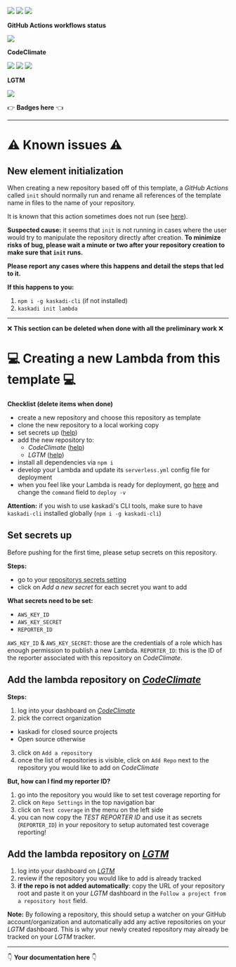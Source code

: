 ![](https://img.shields.io/github/package-json/v/kaskadi/get-amz-report)
![](https://img.shields.io/badge/code--style-standard-blue)
![](https://img.shields.io/github/license/kaskadi/get-amz-report?color=blue)

**GitHub Actions workflows status**

![](https://img.shields.io/github/workflow/status/kaskadi/get-amz-report/deploy?label=deployed&logo=Amazon%20AWS)
<!-- Only for branches which are not release/** or master -->
<!-- ![](https://img.shields.io/github/workflow/status/kaskadi/get-amz-report/syntax-test?label=syntax-test&logo=serverless) -->

**CodeClimate**

[![](https://img.shields.io/codeclimate/maintainability/kaskadi/get-amz-report?label=maintainability&logo=Code%20Climate)](https://codeclimate.com/github/kaskadi/get-amz-report)
[![](https://img.shields.io/codeclimate/tech-debt/kaskadi/get-amz-report?label=technical%20debt&logo=Code%20Climate)](https://codeclimate.com/github/kaskadi/get-amz-report)
[![](https://img.shields.io/codeclimate/coverage/kaskadi/get-amz-report?label=test%20coverage&logo=Code%20Climate)](https://codeclimate.com/github/kaskadi/get-amz-report)

**LGTM**

[![](https://img.shields.io/lgtm/grade/javascript/github/kaskadi/get-amz-report?label=code%20quality&logo=LGTM)](https://lgtm.com/projects/g/kaskadi/get-amz-report/?mode=list&logo=LGTM)

:point_right: **Badges here** :point_left:

****

# :warning: Known issues :warning:

## New element initialization

When creating a new repository based off of this template, a _GitHub Actions_ called `init` should normally run and rename all references of the template name in files to the name of your repository.

It is known that this action sometimes does not run (see [here](https://github.com/kaskadi/template-kaskadi-element/issues/17)).

**Suspected cause:** it seems that `init` is not running in cases where the user would try to manipulate the repository directly after creation. **To minimize risks of bug, please wait a minute or two after your repository creation to make sure that `init` runs.**

**Please report any cases where this happens and detail the steps that led to it.**

**If this happens to you:**
1. `npm i -g kaskadi-cli` (if not installed)
2. `kaskadi init lambda`

****

❌ **This section can be deleted when done with all the preliminary work** ❌

# :computer: Creating a new Lambda from this template :computer:

**Checklist (delete items when done)**
- create a new repository and choose this repository as template
- clone the new repository to a local working copy
- set secrets up ([help](#Set-secrets-up))
- add the new repository to:
  - _CodeClimate_ ([help](#Add-the-lambda-repository-on-CodeClimate))
  - _LGTM_ ([help](#Add-the-lambda-repository-on-LGTM))
- install all dependencies via `npm i`
- develop your Lambda and update its `serverless.yml` config file for deployment
- when you feel like your Lambda is ready for deployment, go [here](./.github/workflows/deploy.yml) and change the `command` field to `deploy -v`

**Attention:** if you wish to use kaskadi's CLI tools, make sure to have `kaskadi-cli` installed globally (`npm i -g kaskadi-cli`)

## Set secrets up

Before pushing for the first time, please setup secrets on this repository.

**Steps:**
- go to your [repositorys secrets setting](../../settings/secrets)
- click on _Add a new secret_ for each secret you want to add

**What secrets need to be set:**
- `AWS_KEY_ID`
- `AWS_KEY_SECRET`
- `REPORTER_ID`

`AWS_KEY_ID` & `AWS_KEY_SECRET`: those are the credentials of a role which has enough permission to publish a new Lambda.
`REPORTER_ID`: this is the ID of the reporter associated with this repository on _CodeClimate_.

## Add the lambda repository on [_CodeClimate_](https://codeclimate.com)

**Steps:**
1. log into your dashboard on [_CodeClimate_](https://codeclimate.com/dashboard)
2. pick the correct organization
  - kaskadi for closed source projects
  - Open source otherwise
3. click on `Add a repository`
4. once the list of repositories is visible, click on `Add Repo` next to the repository you would like to add on _CodeClimate_

**But, how can I find my reporter ID?**

1. go into the repository you would like to set test coverage reporting for
2. click on `Repo Settings` in the top navigation bar
3. click on `Test coverage` in the menu on the left side
4. you can now copy the _TEST REPORTER ID_ and use it as secrets (`REPORTER_ID`) in your repository to setup automated test coverage reporting!

## Add the lambda repository on [_LGTM_](https://lgtm.com)

1. log into your dashboard on [_LGTM_](https://lgtm.com/dashboard)
2. review if the repository you would like to add is already tracked
3. **if the repo is not added automatically**: copy the URL of your repository root and paste it on your _LGTM_ dashboard in the `Follow a project from a repository host` field.

**Note:** By following a repository, this should setup a watcher on your GitHub account/organization and automatically add any active repositories on your _LGTM_ dashboard. This is why your newly created repository may already be tracked on your _LGTM_ tracker.

****

:point_down: **Your documentation here** :point_down:
